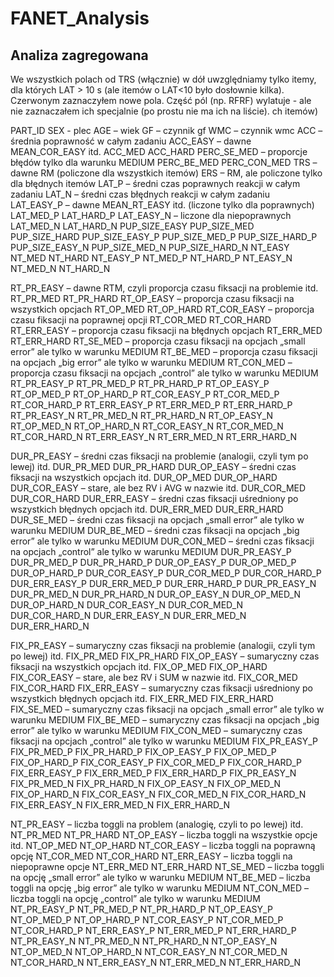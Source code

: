 # FANET_Analysis

## Analiza zagregowana
We wszystkich polach od TRS (włącznie) w dół uwzględniamy tylko itemy, dla których LAT &gt; 10 s (ale
itemów o LAT&lt;10 było dosłownie kilka). Czerwonym zaznaczyłem nowe pola. Część pól (np. RFRF)
wylatuje - ale nie zaznaczałem ich specjalnie (po prostu nie ma ich na liście).
ch itemów)

PART_ID
SEX - plec
AGE – wiek
GF – czynnik gf
WMC – czynnik wmc
ACC – średnia poprawność w całym zadaniu
ACC_EASY – dawne MEAN_COR_EASY itd.
ACC_MED
ACC_HARD
PERC_SE_MED – proporcje błędów tylko dla warunku MEDIUM
PERC_BE_MED
PERC_CON_MED
TRS – dawne RM (policzone dla wszystkich itemów)
ERS – RM, ale policzone tylko dla błędnych itemów
LAT_P – średni czas poprawnych reakcji w całym zadaniu
LAT_N – średni czas błędnych reakcji w całym zadaniu  
LAT_EASY_P – dawne MEAN_RT_EASY itd. (liczone tylko dla poprawnych)
LAT_MED_P
LAT_HARD_P
LAT_EASY_N – liczone dla niepoprawnych
LAT_MED_N
LAT_HARD_N
PUP_SIZE_EASY
PUP_SIZE_MED
PUP_SIZE_HARD
PUP_SIZE_EASY_P
PUP_SIZE_MED_P
PUP_SIZE_HARD_P
PUP_SIZE_EASY_N
PUP_SIZE_MED_N
PUP_SIZE_HARD_N
NT_EASY
NT_MED
NT_HARD
NT_EASY_P
NT_MED_P
NT_HARD_P
NT_EASY_N
NT_MED_N
NT_HARD_N

RT_PR_EASY – dawne RTM, czyli proporcja czasu fiksacji na problemie itd.
RT_PR_MED
RT_PR_HARD
RT_OP_EASY – proporcja czasu fiksacji na wszystkich opcjach
RT_OP_MED
RT_OP_HARD
RT_COR_EASY – proporcja czasu fiksacji na poprawnej opcji
RT_COR_MED
RT_COR_HARD
RT_ERR_EASY – proporcja czasu fiksacji na błędnych opcjach
RT_ERR_MED
RT_ERR_HARD
RT_SE_MED – proporcja czasu fiksacji na opcjach „small error” ale tylko w warunku MEDIUM
RT_BE_MED – proporcja czasu fiksacji na opcjach „big error” ale tylko w warunku MEDIUM
RT_CON_MED – proporcja czasu fiksacji na opcjach „control” ale tylko w warunku MEDIUM
RT_PR_EASY_P
RT_PR_MED_P
RT_PR_HARD_P
RT_OP_EASY_P
RT_OP_MED_P
RT_OP_HARD_P
RT_COR_EASY_P
RT_COR_MED_P
RT_COR_HARD_P
RT_ERR_EASY_P
RT_ERR_MED_P
RT_ERR_HARD_P
RT_PR_EASY_N
RT_PR_MED_N
RT_PR_HARD_N
RT_OP_EASY_N
RT_OP_MED_N
RT_OP_HARD_N
RT_COR_EASY_N
RT_COR_MED_N
RT_COR_HARD_N
RT_ERR_EASY_N
RT_ERR_MED_N
RT_ERR_HARD_N

DUR_PR_EASY – średni czas fiksacji na problemie (analogii, czyli tym po lewej) itd.
DUR_PR_MED
DUR_PR_HARD
DUR_OP_EASY – średni czas fiksacji na wszystkich opcjach itd.
DUR_OP_MED
DUR_OP_HARD
DUR_COR_EASY – stare, ale bez RV i AVG w nazwie itd.
DUR_COR_MED 
DUR_COR_HARD
DUR_ERR_EASY – średni czas fiksacji uśredniony po wszystkich błędnych opcjach itd.
DUR_ERR_MED
DUR_ERR_HARD
DUR_SE_MED – średni czas fiksacji na opcjach „small error” ale tylko w warunku MEDIUM
DUR_BE_MED – średni czas fiksacji na opcjach „big error” ale tylko w warunku MEDIUM
DUR_CON_MED – średni czas fiksacji na opcjach „control” ale tylko w warunku MEDIUM
DUR_PR_EASY_P
DUR_PR_MED_P
DUR_PR_HARD_P
DUR_OP_EASY_P
DUR_OP_MED_P
DUR_OP_HARD_P
DUR_COR_EASY_P
DUR_COR_MED_P 
DUR_COR_HARD_P
DUR_ERR_EASY_P
DUR_ERR_MED_P
DUR_ERR_HARD_P
DUR_PR_EASY_N
DUR_PR_MED_N
DUR_PR_HARD_N
DUR_OP_EASY_N
DUR_OP_MED_N
DUR_OP_HARD_N
DUR_COR_EASY_N
DUR_COR_MED_N
DUR_COR_HARD_N
DUR_ERR_EASY_N
DUR_ERR_MED_N
DUR_ERR_HARD_N

FIX_PR_EASY – sumaryczny czas fiksacji na problemie (analogii, czyli tym po lewej) itd.
FIX_PR_MED
FIX_PR_HARD
FIX_OP_EASY – sumaryczny czas fiksacji na wszystkich opcjach itd.
FIX_OP_MED
FIX_OP_HARD
FIX_COR_EASY – stare, ale bez RV i SUM w nazwie itd.
FIX_COR_MED 
FIX_COR_HARD
FIX_ERR_EASY – sumaryczny czas fiksacji uśredniony po wszystkich błędnych opcjach itd.
FIX_ERR_MED
FIX_ERR_HARD
FIX_SE_MED – sumaryczny czas fiksacji na opcjach „small error” ale tylko w warunku MEDIUM
FIX_BE_MED – sumaryczny czas fiksacji na opcjach „big error” ale tylko w warunku MEDIUM
FIX_CON_MED – sumaryczny czas fiksacji na opcjach „control” ale tylko w warunku MEDIUM
FIX_PR_EASY_P
FIX_PR_MED_P
FIX_PR_HARD_P
FIX_OP_EASY_P
FIX_OP_MED_P
FIX_OP_HARD_P
FIX_COR_EASY_P
FIX_COR_MED_P 
FIX_COR_HARD_P
FIX_ERR_EASY_P
FIX_ERR_MED_P
FIX_ERR_HARD_P
FIX_PR_EASY_N
FIX_PR_MED_N
FIX_PR_HARD_N
FIX_OP_EASY_N
FIX_OP_MED_N
FIX_OP_HARD_N
FIX_COR_EASY_N
FIX_COR_MED_N
FIX_COR_HARD_N
FIX_ERR_EASY_N
FIX_ERR_MED_N
FIX_ERR_HARD_N

NT_PR_EASY – liczba toggli na problem (analogię, czyli to po lewej) itd.
NT_PR_MED
NT_PR_HARD
NT_OP_EASY – liczba toggli na wszystkie opcje itd.
NT_OP_MED
NT_OP_HARD
NT_COR_EASY – liczba toggli na poprawną opcję 
NT_COR_MED 
NT_COR_HARD
NT_ERR_EASY – liczba toggli na niepoprawne opcje
NT_ERR_MED
NT_ERR_HARD
NT_SE_MED – liczba toggli na opcję „small error” ale tylko w warunku MEDIUM
NT_BE_MED – liczba toggli na opcję „big error” ale tylko w warunku MEDIUM
NT_CON_MED – liczba toggli na opcję „control” ale tylko w warunku MEDIUM
NT_PR_EASY_P
NT_PR_MED_P
NT_PR_HARD_P
NT_OP_EASY_P
NT_OP_MED_P
NT_OP_HARD_P
NT_COR_EASY_P
NT_COR_MED_P 
NT_COR_HARD_P
NT_ERR_EASY_P
NT_ERR_MED_P
NT_ERR_HARD_P
NT_PR_EASY_N
NT_PR_MED_N
NT_PR_HARD_N
NT_OP_EASY_N
NT_OP_MED_N
NT_OP_HARD_N
NT_COR_EASY_N
NT_COR_MED_N
NT_COR_HARD_N
NT_ERR_EASY_N
NT_ERR_MED_N
NT_ERR_HARD_N
